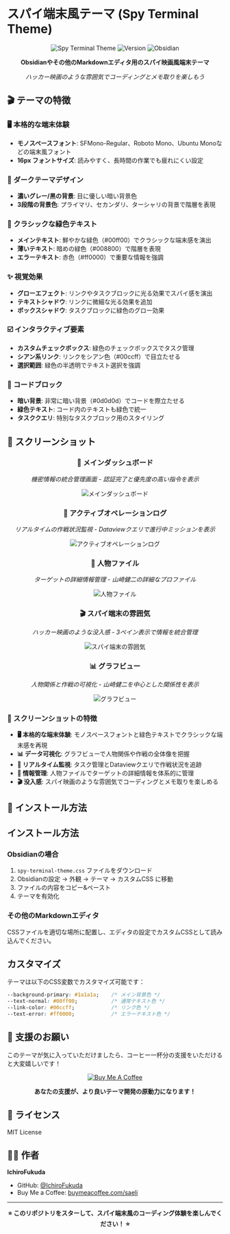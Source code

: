 # スパイ端末風テーマ (Spy Terminal Theme)

<div align="center">

![Spy Terminal Theme](https://img.shields.io/badge/Theme-Spy%20Terminal-00ff00?style=for-the-badge&labelColor=1a1a1a)
![Version](https://img.shields.io/badge/Version-1.0.0-00aa00?style=for-the-badge&labelColor=1a1a1a)
![Obsidian](https://img.shields.io/badge/Obsidian-Compatible-7c3aed?style=for-the-badge&labelColor=1a1a1a)

**Obsidianやその他のMarkdownエディタ用のスパイ映画風端末テーマ**

*ハッカー映画のような雰囲気でコーディングとメモ取りを楽しもう*

</div>

## 🎬 テーマの特徴

### 🖥️ **本格的な端末体験**
- **モノスペースフォント**: SFMono-Regular、Roboto Mono、Ubuntu Monoなどの端末風フォント
- **16px フォントサイズ**: 読みやすく、長時間の作業でも疲れにくい設定

### 🌙 **ダークテーマデザイン**
- **濃いグレー/黒の背景**: 目に優しい暗い背景色
- **3段階の背景色**: プライマリ、セカンダリ、ターシャリの背景で階層を表現

### 💚 **クラシックな緑色テキスト**
- **メインテキスト**: 鮮やかな緑色（#00ff00）でクラシックな端末感を演出
- **薄いテキスト**: 暗めの緑色（#008800）で階層を表現
- **エラーテキスト**: 赤色（#ff0000）で重要な情報を強調

### ✨ **視覚効果**
- **グローエフェクト**: リンクやタスクブロックに光る効果でスパイ感を演出
- **テキストシャドウ**: リンクに微細な光る効果を追加
- **ボックスシャドウ**: タスクブロックに緑色のグロー効果

### ☑️ **インタラクティブ要素**
- **カスタムチェックボックス**: 緑色のチェックボックスでタスク管理
- **シアン系リンク**: リンクをシアン色（#00ccff）で目立たせる
- **選択範囲**: 緑色の半透明でテキスト選択を強調

### 📝 **コードブロック**
- **暗い背景**: 非常に暗い背景（#0d0d0d）でコードを際立たせる
- **緑色テキスト**: コード内のテキストも緑色で統一
- **タスククエリ**: 特別なタスクブロック用のスタイリング

## 📸 スクリーンショット

<div align="center">

### 🎯 メインダッシュボード
*機密情報の統合管理画面 - 認証完了と優先度の高い指令を表示*

![メインダッシュボード](./screenshots/main-dashboard.png)

### 📝 アクティブオペレーションログ
*リアルタイムの作戦状況監視 - Dataviewクエリで進行中ミッションを表示*

![アクティブオペレーションログ](./screenshots/graph-view.png)

### 👤 人物ファイル
*ターゲットの詳細情報管理 - 山崎健二の詳細なプロファイル*

![人物ファイル](./screenshots/active-operations-log.png)

### 🎬 スパイ端末の雰囲気
*ハッカー映画のような没入感 - 3ペイン表示で情報を統合管理*

![スパイ端末の雰囲気](./screenshots/person-file.png)

### 📊 グラフビュー
*人物関係と作戦の可視化 - 山崎健二を中心とした関係性を表示*

![グラフビュー](./screenshots/spy-terminal-atmosphere.png)

</div>

### 🌟 スクリーンショットの特徴

- **🖥️ 本格的な端末体験**: モノスペースフォントと緑色テキストでクラシックな端末感を再現
- **📊 データ可視化**: グラフビューで人物関係や作戦の全体像を把握
- **📝 リアルタイム監視**: タスク管理とDataviewクエリで作戦状況を追跡
- **👤 情報管理**: 人物ファイルでターゲットの詳細情報を体系的に管理
- **🎬 没入感**: スパイ映画のような雰囲気でコーディングとメモ取りを楽しめる

## 🚀 インストール方法

## インストール方法

### Obsidianの場合

1. `spy-terminal-theme.css` ファイルをダウンロード
2. Obsidianの設定 → 外観 → テーマ → カスタムCSS に移動
3. ファイルの内容をコピー&ペースト
4. テーマを有効化

### その他のMarkdownエディタ

CSSファイルを適切な場所に配置し、エディタの設定でカスタムCSSとして読み込んでください。

## カスタマイズ

テーマは以下のCSS変数でカスタマイズ可能です：

```css
--background-primary: #1a1a1a;    /* メイン背景色 */
--text-normal: #00ff00;           /* 通常テキスト色 */
--link-color: #00ccff;            /* リンク色 */
--text-error: #ff0000;            /* エラーテキスト色 */
```

## 💝 支援のお願い

このテーマが気に入っていただけましたら、コーヒー一杯分の支援をいただけると大変嬉しいです！

<div align="center">

[![Buy Me A Coffee](https://img.shields.io/badge/Buy%20Me%20A%20Coffee-☕%20Support%20Me-FFDD00?style=for-the-badge&logo=buy-me-a-coffee&logoColor=white&labelColor=000000)](https://buymeacoffee.com/saeli)

**あなたの支援が、より良いテーマ開発の原動力になります！**

</div>

## 📄 ライセンス

MIT License

## 👨‍💻 作者

**IchiroFukuda**

- GitHub: [@IchiroFukuda](https://github.com/IchiroFukuda)
- Buy Me a Coffee: [buymeacoffee.com/saeli](https://buymeacoffee.com/saeli)

---

<div align="center">

**⭐ このリポジトリをスターして、スパイ端末風のコーディング体験を楽しんでください！ ⭐**

</div>
